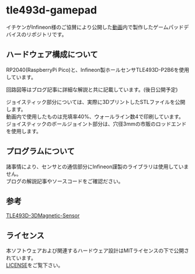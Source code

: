 # tle493d-gamepad
イチケンがInfineon様のご協賛により公開した[動画](https://youtu.be/Vs0h6_DQC4I)内で製作したゲームパッドデバイスのリポジトリです。  

## ハードウェア構成について
RP2040(RaspberryPi Pico)と、Infineon製ホールセンサTLE493D-P2B6を使用しています。  

回路図等はブログ記事に詳細な解説と共に記載しています。(後日公開予定)  

ジョイスティック部分については、実際に3DプリントしたSTLファイルを公開します。  
動画内で使用したものは充填率40%、ウォールライン数4で印刷しています。
ジョイスティックのボールジョイント部分は、穴径3mmの市販のロッドエンドを使用します。

## プログラムについて
諸事情により、センサとの通信部分にInfineon謹製のライブラリは使用していません。  
ブログの解説記事やソースコードをご確認ださい。

## 参考
[TLE493D-3DMagnetic-Sensor](https://github.com/Infineon/TLE493D-3DMagnetic-Sensor)

## ライセンス
本ソフトウェアおよび関連するハードウェア設計はMITライセンスの下で公開されています。  
[LICENSE](./LICENSE)をご覧下さい。